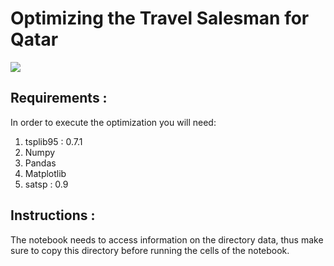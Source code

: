 # Optimizing the Travel Salesman for Qatar

<img src = 'http://www.math.uwaterloo.ca/tsp/world/qamap.jpg'>

## Requirements :

In order to execute the optimization you will need:

1.  tsplib95 : 0.7.1
2.  Numpy
3.  Pandas
4.  Matplotlib
5.  satsp : 0.9

## Instructions :

The notebook needs to access information on the directory data, thus make sure to copy this directory before running the cells of the notebook.
